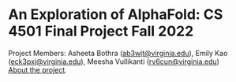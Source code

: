 # An Exploration of AlphaFold: CS 4501 Final Project Fall 2022
Project Members: Asheeta Bothra (ab3wjt@virginia.edu), Emily Kao (eck3pxj@virginia.edu), Meesha Vullikanti (rv6cun@virginia.edu) <br>
[About the project](https://eckao.github.io/compbio-alphafold-project/about).
